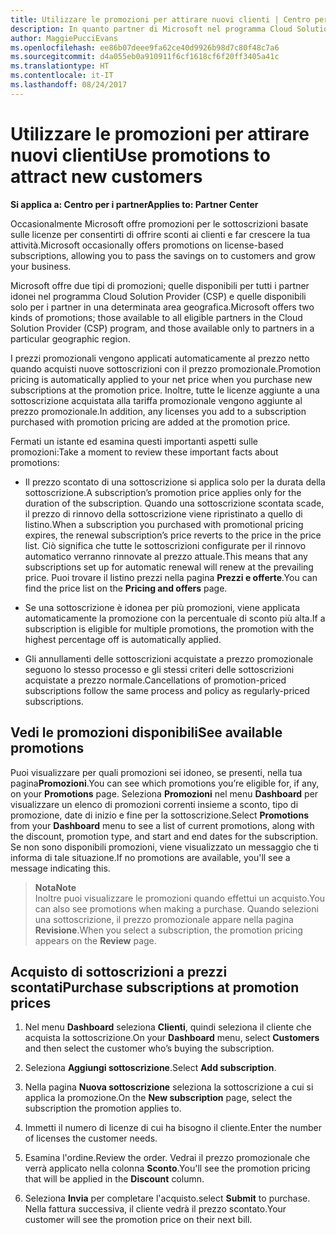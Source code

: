 ```yaml
---
title: Utilizzare le promozioni per attirare nuovi clienti | Centro per i partner
description: In quanto partner di Microsoft nel programma Cloud Solutions Provider, puoi acquistare sottoscrizioni a prezzi promozionali e offrire sconti ai tuoi clienti.
author: MaggiePucciEvans
ms.openlocfilehash: ee86b07deee9fa62ce40d9926b98d7c80f48c7a6
ms.sourcegitcommit: d4a055eb0a910911f6cf1618cf6f20ff3405a41c
ms.translationtype: HT
ms.contentlocale: it-IT
ms.lasthandoff: 08/24/2017
---
```

# <a name="use-promotions-to-attract-new-customers"></a><span data-ttu-id="68b2d-103">Utilizzare le promozioni per attirare nuovi clienti</span><span class="sxs-lookup"><span data-stu-id="68b2d-103">Use promotions to attract new customers</span></span>  

**<span data-ttu-id="68b2d-104">Si applica a: Centro per i partner</span><span class="sxs-lookup"><span data-stu-id="68b2d-104">Applies to: Partner Center</span></span>**

<!--[FWLink: https://go.microsoft.com/fwlink/?linkid=852469]-->

<span data-ttu-id="68b2d-105">Occasionalmente Microsoft offre promozioni per le sottoscrizioni basate sulle licenze per consentirti di offrire sconti ai clienti e far crescere la tua attività.</span><span class="sxs-lookup"><span data-stu-id="68b2d-105">Microsoft occasionally offers promotions on license-based subscriptions, allowing you to pass the savings on to customers and grow your business.</span></span> 

<span data-ttu-id="68b2d-106">Microsoft offre due tipi di promozioni; quelle disponibili per tutti i partner idonei nel programma Cloud Solution Provider (CSP) e quelle disponibili solo per i partner in una determinata area geografica.</span><span class="sxs-lookup"><span data-stu-id="68b2d-106">Microsoft offers two kinds of promotions; those available to all eligible partners in the Cloud Solution Provider (CSP) program, and those available only to partners in a particular geographic region.</span></span>

<span data-ttu-id="68b2d-107">I prezzi promozionali vengono applicati automaticamente al prezzo netto quando acquisti nuove sottoscrizioni con il prezzo promozionale.</span><span class="sxs-lookup"><span data-stu-id="68b2d-107">Promotion pricing is automatically applied to your net price when you purchase new subscriptions at the promotion price.</span></span> <span data-ttu-id="68b2d-108">Inoltre, tutte le licenze aggiunte a una sottoscrizione acquistata alla tariffa promozionale vengono aggiunte al prezzo promozionale.</span><span class="sxs-lookup"><span data-stu-id="68b2d-108">In addition, any licenses you add to a subscription purchased with promotion pricing are added at the promotion price.</span></span> 

<span data-ttu-id="68b2d-109">Fermati un istante ed esamina questi importanti aspetti sulle promozioni:</span><span class="sxs-lookup"><span data-stu-id="68b2d-109">Take a moment to review these important facts about promotions:</span></span>

-   <span data-ttu-id="68b2d-110">Il prezzo scontato di una sottoscrizione si applica solo per la durata della sottoscrizione.</span><span class="sxs-lookup"><span data-stu-id="68b2d-110">A subscription’s promotion price applies only for the duration of the subscription.</span></span> <span data-ttu-id="68b2d-111">Quando una sottoscrizione scontata scade, il prezzo di rinnovo della sottoscrizione viene ripristinato a quello di listino.</span><span class="sxs-lookup"><span data-stu-id="68b2d-111">When a subscription you purchased with promotional pricing expires, the renewal subscription’s price reverts to the price in the price list.</span></span> <span data-ttu-id="68b2d-112">Ciò significa che tutte le sottoscrizioni configurate per il rinnovo automatico verranno rinnovate al prezzo attuale.</span><span class="sxs-lookup"><span data-stu-id="68b2d-112">This means that any subscriptions set up for automatic renewal will renew at the prevailing price.</span></span> <span data-ttu-id="68b2d-113">Puoi trovare il listino prezzi nella pagina **Prezzi e offerte**.</span><span class="sxs-lookup"><span data-stu-id="68b2d-113">You can find the price list on the **Pricing and offers** page.</span></span> 

-   <span data-ttu-id="68b2d-114">Se una sottoscrizione è idonea per più promozioni, viene applicata automaticamente la promozione con la percentuale di sconto più alta.</span><span class="sxs-lookup"><span data-stu-id="68b2d-114">If a subscription is eligible for multiple promotions, the promotion with the highest percentage off is automatically applied.</span></span>

-   <span data-ttu-id="68b2d-115">Gli annullamenti delle sottoscrizioni acquistate a prezzo promozionale seguono lo stesso processo e gli stessi criteri delle sottoscrizioni acquistate a prezzo normale.</span><span class="sxs-lookup"><span data-stu-id="68b2d-115">Cancellations of promotion-priced subscriptions follow the same process and policy as regularly-priced subscriptions.</span></span>

## <a name="see-available-promotions"></a><span data-ttu-id="68b2d-116">Vedi le promozioni disponibili</span><span class="sxs-lookup"><span data-stu-id="68b2d-116">See available promotions</span></span>

<span data-ttu-id="68b2d-117">Puoi visualizzare per quali promozioni sei idoneo, se presenti, nella tua pagina**Promozioni**.</span><span class="sxs-lookup"><span data-stu-id="68b2d-117">You can see which promotions you’re eligible for, if any, on your **Promotions** page.</span></span> <span data-ttu-id="68b2d-118">Seleziona **Promozioni** nel menu **Dashboard** per visualizzare un elenco di promozioni correnti insieme a sconto, tipo di promozione, date di inizio e fine per la sottoscrizione.</span><span class="sxs-lookup"><span data-stu-id="68b2d-118">Select **Promotions** from your **Dashboard** menu to see a list of current promotions, along with the discount, promotion type, and start and end dates for the subscription.</span></span> <span data-ttu-id="68b2d-119">Se non sono disponibili promozioni, viene visualizzato un messaggio che ti informa di tale situazione.</span><span class="sxs-lookup"><span data-stu-id="68b2d-119">If no promotions are available, you'll see a message indicating this.</span></span> 

>**<span data-ttu-id="68b2d-120">Nota</span><span class="sxs-lookup"><span data-stu-id="68b2d-120">Note</span></span>**<br>
<span data-ttu-id="68b2d-121">Inoltre puoi visualizzare le promozioni quando effettui un acquisto.</span><span class="sxs-lookup"><span data-stu-id="68b2d-121">You can also see promotions when making a purchase.</span></span> <span data-ttu-id="68b2d-122">Quando selezioni una sottoscrizione, il prezzo promozionale appare nella pagina **Revisione**.</span><span class="sxs-lookup"><span data-stu-id="68b2d-122">When you select a subscription, the promotion pricing appears on the **Review** page.</span></span>

## <a name="purchase-subscriptions-at-promotion-prices"></a><span data-ttu-id="68b2d-123">Acquisto di sottoscrizioni a prezzi scontati</span><span class="sxs-lookup"><span data-stu-id="68b2d-123">Purchase subscriptions at promotion prices</span></span>

1. <span data-ttu-id="68b2d-124">Nel menu **Dashboard** seleziona **Clienti**, quindi seleziona il cliente che acquista la sottoscrizione.</span><span class="sxs-lookup"><span data-stu-id="68b2d-124">On your **Dashboard** menu, select **Customers** and then select the customer who’s buying the subscription.</span></span> 

2. <span data-ttu-id="68b2d-125">Seleziona **Aggiungi sottoscrizione**.</span><span class="sxs-lookup"><span data-stu-id="68b2d-125">Select **Add subscription**.</span></span>

3. <span data-ttu-id="68b2d-126">Nella pagina **Nuova sottoscrizione** seleziona la sottoscrizione a cui si applica la promozione.</span><span class="sxs-lookup"><span data-stu-id="68b2d-126">On the **New subscription** page, select the subscription the promotion applies to.</span></span>

4. <span data-ttu-id="68b2d-127">Immetti il numero di licenze di cui ha bisogno il cliente.</span><span class="sxs-lookup"><span data-stu-id="68b2d-127">Enter the number of licenses the customer needs.</span></span> 

5. <span data-ttu-id="68b2d-128">Esamina l'ordine.</span><span class="sxs-lookup"><span data-stu-id="68b2d-128">Review the order.</span></span> <span data-ttu-id="68b2d-129">Vedrai il prezzo promozionale che verrà applicato nella colonna **Sconto**.</span><span class="sxs-lookup"><span data-stu-id="68b2d-129">You'll see the promotion pricing that will be applied in the **Discount** column.</span></span>  

6.  <span data-ttu-id="68b2d-130">Seleziona **Invia** per completare l'acquisto.</span><span class="sxs-lookup"><span data-stu-id="68b2d-130">select **Submit** to purchase.</span></span> <span data-ttu-id="68b2d-131">Nella fattura successiva, il cliente vedrà il prezzo scontato.</span><span class="sxs-lookup"><span data-stu-id="68b2d-131">Your customer will see the promotion price on their next bill.</span></span>  



